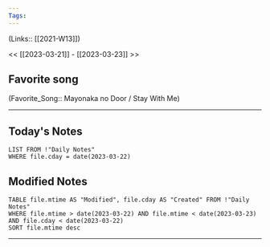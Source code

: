 ```yaml
---
Tags:
---
```

(Links:: [[2021-W13]])

<< [[2023-03-21]] - [[2023-03-23]] >>
## Favorite song
(Favorite_Song:: Mayonaka no Door / Stay With Me)

___
## Today's Notes
```dataview
LIST FROM !"Daily Notes"
WHERE file.cday = date(2023-03-22)
```
## Modified Notes
```dataview
TABLE file.mtime AS "Modified", file.cday AS "Created" FROM !"Daily Notes" 
WHERE file.mtime > date(2023-03-22) AND file.mtime < date(2023-03-23) AND file.cday < date(2023-03-22)
SORT file.mtime desc
```
___
